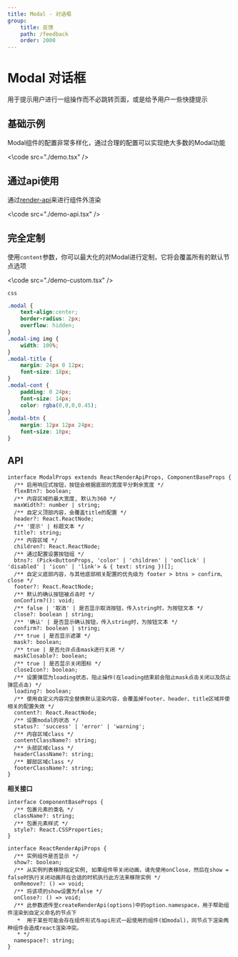 ```yaml
---
title: Modal - 对话框 
group:
    title: 反馈
    path: /feedback
    order: 2000
---
```


# Modal 对话框

用于提示用户进行一组操作而不必跳转页面，或是给予用户一些快捷提示

## 基础示例
Modal组件的配置非常多样化，通过合理的配置可以实现绝大多数的Modal功能


<\code src="./demo.tsx" />

## 通过api使用
通过[render-api](/#/utils/render-api)来进行组件外渲染

<\code src="./demo-api.tsx" />

## 完全定制
使用`content`参数，你可以最大化的对Modal进行定制，它将会覆盖所有的默认节点选项

<\code src="./demo-custom.tsx" />


`css`
```css
.modal {
    text-align:center;
    border-radius: 2px;
    overflow: hidden;
}
.modal-img img {
    width: 100%;
}
.modal-title {
    margin: 24px 0 12px;
    font-size: 18px;
}
.modal-cont {
    padding: 0 24px;
    font-size: 14px;
    color: rgba(0,0,0,0.45);
}
.modal-btn {
    margin: 12px 12px 24px;
    font-size: 18px;
}
```

## API
```tsx | pure
interface ModalProps extends ReactRenderApiProps, ComponentBaseProps {
  /** 启用响应式按钮，按钮会根据底部的宽度平分剩余宽度 */
  flexBtn?: boolean;
  /** 内容区域的最大宽度, 默认为360 */
  maxWidth?: number | string;
  /** 自定义顶部内容，会覆盖title的配置 */
  header?: React.ReactNode;
  /** '提示' | 标题文本 */
  title?: string;
  /** 内容区域 */
  children?: React.ReactNode;
  /** 通过配置设置按钮组 */
  btns?: (Pick<ButtonProps, 'color' | 'children' | 'onClick' | 'disabled' | 'icon' | 'link'> & { text: string })[];
  /** 自定义底部内容，与其他底部相关配置的优先级为 footer > btns > confirm、close */
  footer?: React.ReactNode;
  /** 默认的确认按钮被点击时 */
  onConfirm?(): void;
  /** false | '取消' | 是否显示取消按钮，传入string时，为按钮文本 */
  close?: boolean | string;
  /** '确认' | 是否显示确认按钮，传入string时，为按钮文本 */
  confirm?: boolean | string;
  /** true | 是否显示遮罩 */
  mask?: boolean;
  /** true | 是否允许点击mask进行关闭 */
  maskClosable?: boolean;
  /** true | 是否显示关闭图标 */
  closeIcon?: boolean;
  /** 设置弹层为loading状态，阻止操作(在loading结束前会阻止mask点击关闭以及防止弹层点击) */
  loading?: boolean;
  /** 使用自定义内容完全替换默认渲染内容，会覆盖掉footer、header、title区域并使相关的配置失效 */
  content?: React.ReactNode;
  /** 设置modal的状态 */
  status?: 'success' | 'error' | 'warning';
  /** 内容区域class */
  contentClassName?: string;
  /** 头部区域class */
  headerClassName?: string;
  /** 脚部区域class */
  footerClassName?: string;
}

```

**相关接口**
```tsx | pure
interface ComponentBaseProps {
  /** 包裹元素的类名 */
  className?: string;
  /** 包裹元素样式 */
  style?: React.CSSProperties;
}

interface ReactRenderApiProps {
  /** 实例组件是否显示 */
  show?: boolean;
  /** 从实例列表移除指定实例, 如果组件带关闭动画，请先使用onClose，然后在show = false时执行关闭动画并在合适的时机执行此方法来移除实例 */
  onRemove?: () => void;
  /** 将该项的show设置为false */
  onClose?: () => void;
  /** 此参数透传至createRenderApi(options)中的option.namespace，用于帮助组件渲染到自定义命名的节点下
   *  用于某些可能会存在组件形式与api形式一起使用的组件(如modal)，同节点下渲染两种组件会造成react渲染冲突。
   * */
  namespace?: string;
}
```












